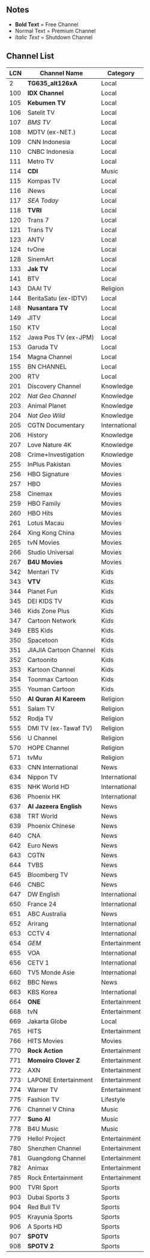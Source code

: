 ## Notes
* **Bold Text** = Free Channel
* Normal Text = Premium Channel
* *Italic Text* = Shutdown Channel
## Channel List
| LCN | Channel Name           | Category      |
| --- | ---------------------- | ------------- |
| 2   | **TG635_alt126xA**     | Local         |
| 100 | **IDX Channel**        | Local         |
| 105 | **Kebumen TV**         | Local         |
| 106 | Satelit TV             | Local         |
| 107 | *BMS TV*               | Local         |
| 108 | MDTV (ex-NET.)         | Local         |
| 109 | CNN Indonesia          | Local         |
| 110 | CNBC Indonesia         | Local         |
| 111 | Metro TV               | Local         |
| 114 | **CDI**                | Music         |
| 115 | Kompas TV              | Local         |
| 116 | iNews                  | Local         |
| 117 | *SEA Today*            | Local         |
| 118 | **TVRI**               | Local         |
| 120 | Trans 7                | Local         |
| 121 | Trans TV               | Local         |
| 123 | ANTV                   | Local         |
| 124 | tvOne                  | Local         |
| 128 | SinemArt               | Local         |
| 133 | **Jak TV**             | Local         |
| 141 | BTV                    | Local         |
| 143 | DAAI TV                | Religion      |
| 144 | BeritaSatu (ex-IDTV)   | Local         |
| 148 | **Nusantara TV**       | Local         |
| 149 | JITV                   | Local         |
| 150 | KTV                    | Local         |
| 152 | Jawa Pos TV (ex-JPM)   | Local         |
| 153 | Garuda TV              | Local         |
| 154 | Magna Channel          | Local         |
| 155 | BN CHANNEL             | Local         |
| 200 | RTV                    | Local         |
| 201 | Discovery Channel      | Knowledge     |
| 202 | *Nat Geo Channel*      | Knowledge     |
| 203 | Animal Planet          | Knowledge     |
| 204 | *Nat Geo Wild*         | Knowledge     |
| 205 | CGTN Documentary       | International |
| 206 | History                | Knowledge     |
| 207 | Love Nature 4K         | Knowledge     |
| 208 | Crime+Investigation    | Knowledge     |
| 255 | InPlus Pakistan        | Movies        |
| 256 | HBO Signature          | Movies        |
| 257 | HBO                    | Movies        |
| 258 | Cinemax                | Movies        |
| 259 | HBO Family             | Movies        |
| 260 | HBO Hits               | Movies        |
| 261 | Lotus Macau            | Movies        |
| 264 | Xing Kong China        | Movies        |
| 265 | tvN Movies             | Movies        |
| 266 | Studio Universal       | Movies        |
| 267 | **B4U Movies**         | Movies        |
| 342 | Mentari TV             | Kids          |
| 343 | **VTV**                | Kids          |
| 344 | Planet Fun             | Kids          |
| 345 | DEI KIDS TV            | Kids          |
| 346 | Kids Zone Plus         | Kids          |
| 347 | Cartoon Network        | Kids          |
| 349 | EBS Kids               | Kids          |
| 350 | Spacetoon              | Kids          |
| 351 | JIAJIA Cartoon Channel | Kids          |
| 352 | Cartoonito             | Kids          |
| 353 | Kartoon Channel        | Kids          |
| 354 | Toonmax Cartoon        | Kids          |
| 355 | Youman Cartoon         | Kids          |
| 550 | **Al Quran Al Kareem** | Religion      |
| 551 | Salam TV               | Religion      |
| 552 | Rodja TV               | Religion      |
| 555 | DMI TV (ex-Tawaf TV)   | Religion      |
| 556 | U Channel              | Religion      |
| 570 | HOPE Channel           | Religion      |
| 571 | tvMu                   | Religion      |
| 633 | CNN International      | News          |
| 634 | Nippon TV              | International |
| 635 | NHK World HD           | International |
| 636 | Phoenix HK             | International |
| 637 | **Al Jazeera English** | News          |
| 638 | TRT World              | News          |
| 639 | Phoenix Chinese        | News          |
| 640 | CNA                    | News          |
| 642 | Euro News              | News          |
| 643 | CGTN                   | News          |
| 644 | TVBS                   | News          |
| 645 | Bloomberg TV           | News          |
| 646 | CNBC                   | News          |
| 647 | DW English             | International |
| 650 | France 24              | International |
| 651 | ABC Australia          | News          |
| 652 | Arirang                | International |
| 653 | CCTV 4                 | International |
| 654 | *GEM*                  | Entertainment |
| 655 | VOA                    | International |
| 656 | CETV 1                 | International |
| 660 | TV5 Monde Asie         | International |
| 662 | BBC News               | News          |
| 663 | KBS Korea              | International |
| 664 | **ONE**                | Entertainment |
| 668 | tvN                    | Entertainment |
| 669 | Jakarta Globe          | Local         |
| 765 | HITS                   | Entertainment |
| 766 | HITS Movies            | Movies        |
| 770 | **Rock Action**       | Entertainment |
| 771 | **Momoiro Clover Z**   | Entertainment |
| 772 | AXN                    | Entertainment |
| 773 | LAPONE Entertainment   | Entertainment |
| 774 | Warner TV              | Entertainment |
| 775 | Fashion TV             | Lifestyle     |
| 776 | Channel V China        | Music         |
| 777 | **Suno AI**            | Music         |
| 778 | B4U Music              | Music         |
| 779 | Hello! Project         | Entertainment |
| 780 | Shenzhen Channel       | Entertainment |
| 781 | Guangdong Channel      | Entertainment |
| 782 | Animax                 | Entertainment |
| 785 | Rock Entertainment     | Entertainment |
| 900 | TVRI Sport             | Sports        |
| 903 | Dubai Sports 3         | Sports        |
| 904 | Red Bull TV            | Sports        |
| 905 | Krayunia Sports        | Sports        |
| 906 | A Sports HD            | Sports        |
| 907 | **SPOTV**              | Sports        |
| 908 | **SPOTV 2**            | Sports        |
